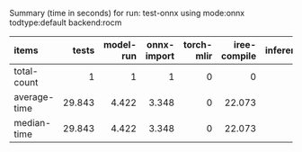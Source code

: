 Summary (time in seconds) for run: test-onnx using mode:onnx todtype:default backend:rocm

| items        |   tests |   model-run |   onnx-import |   torch-mlir |   iree-compile |   inference |
|:-------------|--------:|------------:|--------------:|-------------:|---------------:|------------:|
| total-count  |   1     |       1     |         1     |            0 |          0     |           0 |
| average-time |  29.843 |       4.422 |         3.348 |            0 |         22.073 |           0 |
| median-time  |  29.843 |       4.422 |         3.348 |            0 |         22.073 |           0 |
